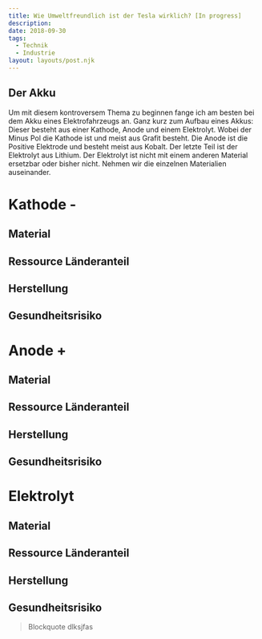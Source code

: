```yaml
---
title: Wie Umweltfreundlich ist der Tesla wirklich? [In progress]
description:
date: 2018-09-30
tags:
  - Technik
  - Industrie
layout: layouts/post.njk
---
```



## Der Akku

Um mit diesem kontroversem Thema zu beginnen fange ich am besten bei dem Akku eines Elektrofahrzeugs an. Ganz kurz zum Aufbau eines Akkus: Dieser besteht aus einer Kathode, Anode und einem Elektrolyt. Wobei der Minus Pol die Kathode ist und meist aus Grafit besteht. Die Anode ist die Positive Elektrode und besteht meist aus Kobalt. Der letzte Teil ist der Elektrolyt aus Lithium. Der Elektrolyt ist nicht mit einem anderen Material ersetzbar oder bisher nicht. Nehmen wir die einzelnen Materialien auseinander.

# Kathode -
## Material
## Ressource Länderanteil
## Herstellung
## Gesundheitsrisiko

# Anode +
## Material 
## Ressource Länderanteil
## Herstellung
## Gesundheitsrisiko

# Elektrolyt
## Material 
## Ressource Länderanteil
## Herstellung
## Gesundheitsrisiko


> Blockquote
> dlksjfas
